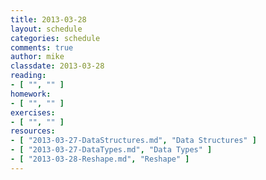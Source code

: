 ```yaml
---
title: 2013-03-28
layout: schedule
categories: schedule
comments: true
author: mike
classdate: 2013-03-28
reading:
- [ "", "" ]
homework:
- [ "", "" ]
exercises:
- [ "", "" ]
resources:
- [ "2013-03-27-DataStructures.md", "Data Structures" ]
- [ "2013-03-27-DataTypes.md", "Data Types" ]
- [ "2013-03-28-Reshape.md", "Reshape" ]
---
```


